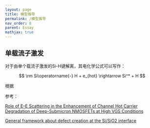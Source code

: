 ```yaml
---
layout: page
title: 模型推导
permalink: /模型推导
nav_order: 8
parent: Essay
mathjax: true
---
```


## 单载流子激发

对于由单个载流子激发的Si-H键解离，其电化学公式可以写作：

$$
\rm Si\operatorname{-} H + e_{hot} \rightarrow Si^* + H
$$

根据



参考：

[Role of E–E Scattering in the Enhancement of
Channel Hot Carrier Degradation of Deep-Submicron
NMOSFETs at High VGS Conditions](https://sci-hub.se/10.1109/7298.956705)

[General framework about defect creation at the Si/SiO2 interface](https://sci-hub.ru/https://aip.scitation.org/doi/abs/10.1063/1.3133096)